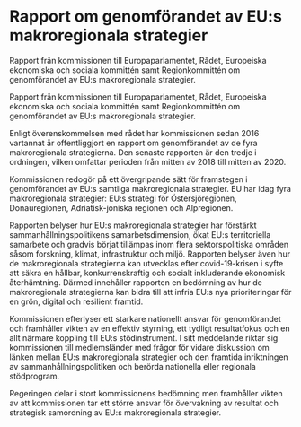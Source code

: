 # Rapport om genomförandet av EU:s makroregionala strategier

Rapport från kommissionen till Europaparlamentet, Rådet, Europeiska
ekonomiska och sociala kommittén samt Regionkommittén om genomförandet
av EU:s makroregionala strategier.

Rapport från kommissionen till Europaparlamentet, Rådet, Europeiska
ekonomiska och sociala kommittén samt Regionkommittén om genomförandet
av EU:s makroregionala strategier.

Enligt överenskommelsen med rådet har kommissionen sedan 2016 vartannat år offentliggjort en rapport om genomförandet av de fyra makroregionala strategierna. Den senaste rapporten är den tredje i ordningen, vilken omfattar perioden från mitten av 2018 till mitten av 2020.

Kommissionen redogör på ett övergripande sätt för framstegen i
genomförandet av EU:s samtliga makroregionala strategier. EU har idag fyra makroregionala strategier: EU:s strategi för Östersjöregionen,
Donauregionen, Adriatisk-joniska regionen och Alpregionen.

Rapporten belyser hur EU:s makroregionala strategier har förstärkt
sammanhållningspolitikens samarbetsdimension, ökat EU:s territoriella
samarbete och gradvis börjat tillämpas inom flera sektorspolitiska områden såsom forskning, klimat, infrastruktur och miljö. Rapporten belyser även hur de makroregionala strategierna kan utvecklas efter covid-19-krisen i syfte att säkra en hållbar, konkurrenskraftig och socialt inkluderande ekonomisk återhämtning. Därmed innehåller rapporten en bedömning av hur de makroregionala strategierna kan bidra till att infria EU:s nya prioriteringar för en grön, digital och resilient framtid.

Kommissionen efterlyser ett starkare nationellt ansvar för genomförandet och framhåller vikten av en effektiv styrning, ett tydligt resultatfokus och en allt närmare koppling till EU:s stödinstrument. I sitt meddelande riktar sig kommissionen till medlemsländer med frågor för vidare diskussion om länken mellan EU:s makroregionala strategier och den framtida inriktningen av sammanhållningspolitiken och berörda nationella eller regionala stödprogram.

Regeringen delar i stort kommissionens bedömning men framhåller vikten av att kommissionen tar ett större ansvar för övervakning av resultat och strategisk samordning av EU:s makroregionala strategier.
